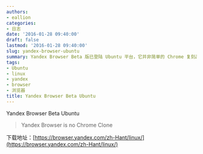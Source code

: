 ```yaml
---
authors:
- eallion
categories:
- 日志
date: '2016-01-28 09:40:00'
draft: false
lastmod: '2016-01-28 09:40:00'
slug: yandex-browser-ubuntu
summary: Yandex Browser Beta 版已登陆 Ubuntu 平台，它并非简单的 Chrome 复刻品，而是融合了独特功能与俄式设计理念的独立浏览器，用户可通过官网直接下载体验其差异化设计！
tags:
- Ubuntu
- linux
- yandex
- browser
- 浏览器
title: Yandex Browser Beta Ubuntu
---
```

Yandex Browser Beta Ubuntu

> Yandex Browser is no Chrome Clone

下载地址：[https://browser.yandex.com/zh-Hant/linux/](https://browser.yandex.com/zh-Hant/linux/)